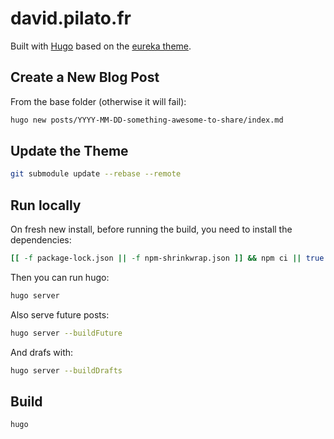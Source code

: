 # david.pilato.fr

Built with [Hugo](https://gohugo.io) based on the [eureka theme](https://github.com/wangchucheng/hugo-eureka).

## Create a New Blog Post

From the base folder (otherwise it will fail):

```sh
hugo new posts/YYYY-MM-DD-something-awesome-to-share/index.md
```

## Update the Theme

```sh
git submodule update --rebase --remote
```

## Run locally

On fresh new install, before running the build, you need to install the dependencies:

```sh
[[ -f package-lock.json || -f npm-shrinkwrap.json ]] && npm ci || true
```

Then you can run hugo:

```sh
hugo server
```

Also serve future posts:

```sh
hugo server --buildFuture
```

And drafs with:

```sh
hugo server --buildDrafts
```

## Build

```sh
hugo
```

